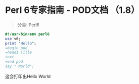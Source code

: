 # Perl 6专家指南 - POD文档 （1.8）
> 分类: Perl6

```perl
#!/usr/bin/env perl6
use v6;
print "Hello";
=begin pod
=head1 Title
text
=end pod
say " World";
```
这会打印出Hello World